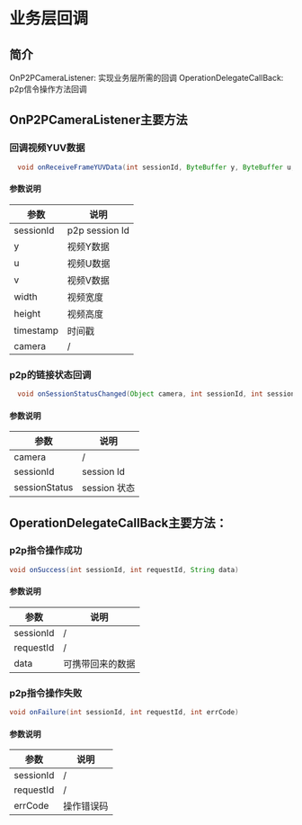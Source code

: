 # 业务层回调

## 简介


OnP2PCameraListener: 实现业务层所需的回调
OperationDelegateCallBack: p2p信令操作方法回调



## OnP2PCameraListener主要方法



### 回调视频YUV数据

```java
  void onReceiveFrameYUVData(int sessionId, ByteBuffer y, ByteBuffer u, ByteBuffer v, int width, int height, long timestamp, Object camera)
```
#### 参数说明
| 参数          | 说明    |
| ------------- | ------- |
| sessionId       | p2p session Id |
| y    | 视频Y数据       |
| u         | 视频U数据       |
| v      | 视频V数据 |
| width         | 视频宽度  |
| height       | 视频高度      |
| timestamp      | 时间戳     |
| camera         | /       |



### p2p的链接状态回调

```java
  void onSessionStatusChanged(Object camera, int sessionId, int sessionStatus)
```

#### 参数说明

| 参数          | 说明         |
| ------------- | ------------ |
| camera        | /            |
| sessionId     | session Id   |
| sessionStatus | session 状态 |



## OperationDelegateCallBack主要方法：



### p2p指令操作成功

```java
void onSuccess(int sessionId, int requestId, String data)
```

#### 参数说明

| 参数      | 说明             |
| --------- | ---------------- |
| sessionId | /                |
| requestId | /                |
| data      | 可携带回来的数据 |

### p2p指令操作失败

```java
void onFailure(int sessionId, int requestId, int errCode)
```

#### 参数说明

| 参数      | 说明       |
| --------- | ---------- |
| sessionId | /          |
| requestId | /          |
| errCode   | 操作错误码 |

